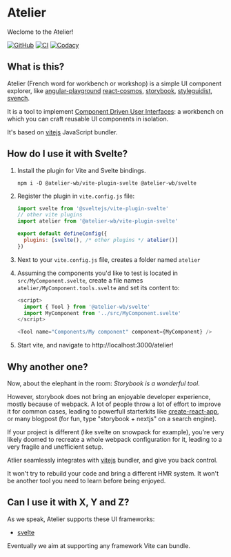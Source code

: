 # Atelier

Weclome to the Atelier!

[![GitHub](https://img.shields.io/github/license/feugy/atelier)][license]
[![CI](https://github.com/feugy/atelier/actions/workflows/CI.yml/badge.svg)](https://github.com/feugy/atelier/actions/workflows/CI.yml)
[![Codacy](https://app.codacy.com/project/badge/Grade/4f26d900b38547fbbb8899c853fca159)](https://www.codacy.com/gh/feugy/atelier/dashboard?utm_source=github.com&utm_medium=referral&utm_content=feugy/atelier&utm_campaign=Badge_Grade)

## What is this?

Atelier (French word for workbench or workshop) is a simple UI component explorer, like [angular-playground] [react-cosmos], [storybook], [styleguidist], [svench].

It is a tool to implement [Component Driven User Interfaces][cdd]: a workbench on which you can craft reusable UI components in isolation.

It's based on [vitejs] JavaScript bundler.

## How do I use it with Svelte?

1. Install the plugin for Vite and Svelte bindings.

   ```shell
   npm i -D @atelier-wb/vite-plugin-svelte @atelier-wb/svelte
   ```

2. Register the plugin in `vite.config.js` file:

   ```js
   import svelte from '@sveltejs/vite-plugin-svelte'
   // other vite plugins
   import atelier from '@atelier-wb/vite-plugin-svelte'

   export default defineConfig({
     plugins: [svelte(), /* other plugins */ atelier()]
   })
   ```

3. Next to your `vite.config.js` file, creates a folder named `atelier`

4. Assuming the components you'd like to test is located in `src/MyComponent.svelte`, create a file names `atelier/MyComponent.tools.svelte` and set its content to:

   ```js
   <script>
     import { Tool } from '@atelier-wb/svelte'
     import MyComponent from '../src/MyComponent.svelte'
   </script>

   <Tool name="Components/My component" component={MyComponent} />
   ```

5. Start vite, and navigate to http://localhost:3000/atelier!

## Why another one?

Now, about the elephant in the room: _Storybook is a wonderful tool_.

However, storybook does not bring an enjoyable developer experience, mostly because of webpack.
A lot of people throw a lot of effort to improve it for common cases, leading to powerfull starterkits like [create-react-app], or many blogpost (for fun, type "storybook + nextjs" on a search engine).

If your project is different (like svelte on snowpack for example), you're very likely doomed to recreate a whole webpack configuration for it, leading to a very fragile and unefficient setup.

Atlier seamlessly integrates with [vitejs] bundler, and give you back control.

It won't try to rebuild your code and bring a different HMR system. It won't be another tool you need to learn before being enjoyed.

## Can I use it with X, Y and Z?

As we speak, Atelier supports these UI frameworks:

- [svelte]

Eventually we aim at supporting any framework Vite can bundle.

[angular-playground]: https://angularplayground.it/
[cdd]: https://www.componentdriven.org/
[chromatic]: https://github.com/meteor/chromatic/
[create-react-app]: https://create-react-app.dev/
[license]: https://github.com/feugy/atelier/blob/master/LICENSE
[react-cosmos]: https://reactcosmos.org/
[storybook]: https://storybook.js.org/
[styleguidist]: https://react-styleguidist.js.org/
[svelte]: svelte.dev/
[svench]: https://svench-docs.vercel.app
[vitejs]: https://vitejs.dev/
